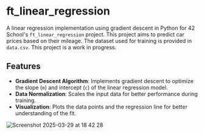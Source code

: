 # ft_linear_regression

A linear regression implementation using gradient descent in Python for 42 School's `ft_linear_regression` project. This project aims to predict car prices based on their mileage. The dataset used for training is provided in `data.csv`. This project is a work in progress.

## Features

- **Gradient Descent Algorithm**: Implements gradient descent to optimize the slope (`m`) and intercept (`c`) of the linear regression model.
- **Data Normalization**: Scales the input data for better performance during training.
- **Visualization**: Plots the data points and the regression line for better understanding of the fit.

![Screenshot 2025-03-29 at 18 42 28](https://github.com/user-attachments/assets/b7d76ba8-7723-4475-a282-6d80b509feb0)

